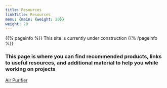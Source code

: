 ```yaml
---
title: Resources
linkTitle: Resources
menu: {main: {weight: 20}}
weight: 20
---
```


{{% pageinfo %}}
This site is currently under construction <i class="fa-solid fa-code"></i>
{{% /pageinfo %}}

<h3>This page is where you can find recommended products, links to useful resources, and additional material to help you while working on projects </h3>

<a target="_blank" href="https://www.amazon.ca/Purifiers-Bedroom-Quality-Washable-Vital100S/dp/B0BNDM2RNG/ref=sr_1_9?dib=eyJ2IjoiMSJ9.yFJY6OzRYnqJp29eqhon9Dj46eBjWaqB70uduGWIZjV7R2ErEhpx5x6AVonKl3ugwUwJRgTk3i8rqh4wTxl_msxmrI7Li8FBas-WxUrou73gAaXcH47jVd5q8xQD2IaVNsLYGbLgX8DUnTi2PPUewZ0J2fsm0gmFqsUB1vbUPcKoPNZC7WNkBut1EloDvVVl4ezZmOPcMLIa4-wcqgbO48ommIBuZz5F38EW_w1KKOrFwODosyw-TTkrG56c-qK-EGI1LNbiuAX7toCgQNChPMA6VWD8KuH1dB3pc0bec0c.0aSSV8Vy16kiNuP2AsLaEnc5In-jMuqXe3BmXGsv8cQ&amp;dib_tag=se&amp;keywords=levoit%252Bair%252Bpurifier&amp;sr=8-9&amp;th=1&_encoding=UTF8&tag=ecoscotia-20&linkCode=ur2&linkId=72d5cec01fb05e85c87bf956909935a7&camp=15121&creative=330641">Air Purifier</a>